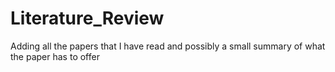 # Literature_Review
Adding all the papers that I have read and possibly a small summary of what the paper has to offer

